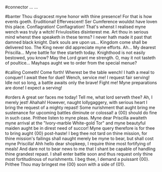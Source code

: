 #connector
 ... ... 

#banter
Thou disgracest myne honor with thine presence!
For that is how events goeth.
Eruditional!
Effervescent!
Ser Cumference wouldst have loven this place.
Conflagration! Conflagration!
That's whenst I realised myne wench was truly a witch!
Frivulosities disinterest me.
Art thou in serious mind whenst thee speaketh in these terms?
I never hath made it past that damned black knight.
Dark souls are upon us...
Kingdom come shall be delivered too.
The King never did appreciate myne efforts.
Ah... My dearest Priscilla... Myne battle for thee starteth today.
Knighthood is not easily bestowed, you know?
May the Lord grant me strength.
O, may it not tasteth of poultice...
Mayhaps aught we to order from the special menue?

#calling
Cometh!
Come forth!
Wherest be the table wench!
I hath a meal to conquer!
I await thee for duel!
Wench, service me!
I request fair serving!
Idle not so long, a battle awaits only the brave!
Fight me!
Myne preparations are done!
I expect a serving!

#orders
A great ser faces me today! Tell me, what lord serveth thee? Ah, I merely jest! Ahahah! However, naught lollygaggery, with serious heart I bring the request of a mighty repast! Some nurishment that aught bring me sustenance for upcoming battles diminute or colossal! a {00} should do fine in such case. 
Prithee listen to myne pleas. Myne dear Priscilla awaiteth myne arrival at the "Ivory-marble White-gold Tor" and myne beautyful maiden aught be in direst need of succor! Myne query therefore is for thee to bring aught {00} post-haste! I beg thee not tard on thine mission, for thine mission's failings shall naught merely be myne to bear, but shall cost myne Priscilla! 
Ahh hello dear shopkeep, I require thine most fortifying of meals! And dare not to bear news to me that I shant be capable of handling thine grandest repast. I shall enter battle soon and thus request only thine most fortitudinous of nurishments. I beg thee, I demand a puissant {00}. Prithee Thou may bringest me {00} soon with a side of {01}.